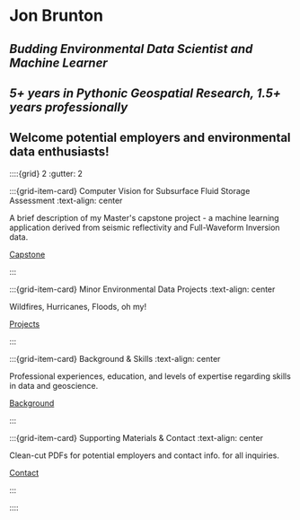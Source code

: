 # Jon Brunton
## *Budding Environmental Data Scientist and Machine Learner*
## *5+ years in Pythonic Geospatial Research, 1.5+ years professionally*

## Welcome potential employers and environmental data enthusiasts!



::::{grid} 2
:gutter: 2

:::{grid-item-card} Computer Vision for Subsurface Fluid Storage Assessment
:text-align: center

A brief description of my Master's capstone project - a machine learning application derived from seismic reflectivity and Full-Waveform Inversion data.

[Capstone](./capstone.md)

:::

:::{grid-item-card} Minor Environmental Data Projects
:text-align: center

Wildfires, Hurricanes, Floods, oh my!

[Projects](./projects.md)

:::

:::{grid-item-card} Background & Skills
:text-align: center

Professional experiences, education, and levels of expertise regarding skills in data and geoscience.

[Background](./background.md)

:::

:::{grid-item-card} Supporting Materials & Contact
:text-align: center

Clean-cut PDFs for potential employers and contact info. for all inquiries.

[Contact](./contact.md)

:::

::::

